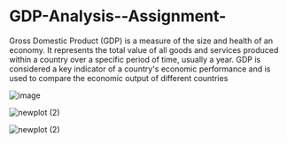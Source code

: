 # GDP-Analysis--Assignment-
Gross Domestic Product (GDP) is a measure of the size and health of an economy. It represents the total value of all goods and services produced within a country over a specific period of time, usually a year. GDP is considered a key indicator of a country's economic performance and is used to compare the economic output of different countries


![image](https://github.com/Dubeyrock/GDP-Analysis--Assignment-/assets/96882359/813840a2-75ce-4fed-a3b2-3082938548c8) 



![newplot (2)](https://github.com/Dubeyrock/GDP-Analysis--Assignment-/assets/96882359/c8a0adeb-a8b8-45ad-a4d3-453ad49db764)

![newplot (2)](https://github.com/Dubeyrock/GDP-Analysis--Assignment-/assets/96882359/01c03434-1a19-4345-a01f-c25e99fd13dc)

